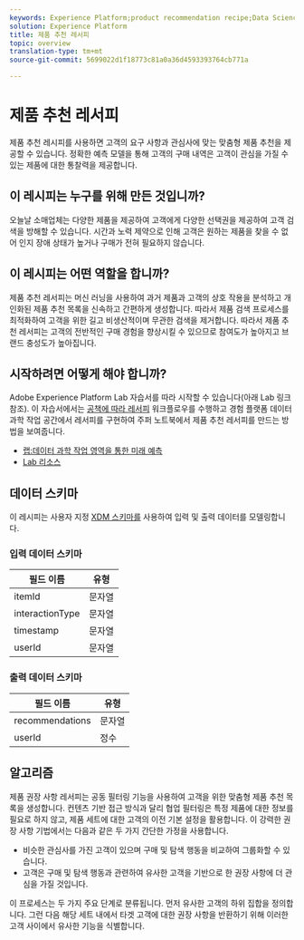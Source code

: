 ```yaml
---
keywords: Experience Platform;product recommendation recipe;Data Science Workspace;popular topics
solution: Experience Platform
title: 제품 추천 레서피
topic: overview
translation-type: tm+mt
source-git-commit: 5699022d1f18773c81a0a36d4593393764cb771a

---
```



# 제품 추천 레서피

제품 추천 레시피를 사용하면 고객의 요구 사항과 관심사에 맞는 맞춤형 제품 추천을 제공할 수 있습니다. 정확한 예측 모델을 통해 고객의 구매 내역은 고객이 관심을 가질 수 있는 제품에 대한 통찰력을 제공합니다.

## 이 레시피는 누구를 위해 만든 것입니까?

오늘날 소매업체는 다양한 제품을 제공하여 고객에게 다양한 선택권을 제공하여 고객 검색을 방해할 수 있습니다. 시간과 노력 제약으로 인해 고객은 원하는 제품을 찾을 수 없어 인지 장애 상태가 높거나 구매가 전혀 필요하지 않습니다.

## 이 레시피는 어떤 역할을 합니까?

제품 추천 레서피는 머신 러닝을 사용하여 과거 제품과 고객의 상호 작용을 분석하고 개인화된 제품 추천 목록을 신속하고 간편하게 생성합니다. 따라서 제품 검색 프로세스를 최적화하여 고객을 위한 길고 비생산적이며 무관한 검색을 제거합니다. 따라서 제품 추천 레서피는 고객의 전반적인 구매 경험을 향상시킬 수 있으므로 참여도가 높아지고 브랜드 충성도가 높아집니다.

## 시작하려면 어떻게 해야 합니까?

Adobe Experience Platform Lab 자습서를 따라 시작할 수 있습니다(아래 Lab 링크 참조). 이 자습서에서는 [공책에 따라 레서피](../jupyterlab/create-a-recipe.md) 워크플로우를 수행하고 경험 플랫폼 데이터 과학 작업 공간에서 레서피를 구현하여 주퍼 노트북에서 제품 추천 레서피를 만드는 방법을 보여줍니다.

* [랩:데이터 과학 작업 영역을 통한 미래 예측](https://expleague.azureedge.net/labs/L777/index.html)
* [Lab 리소스](https://github.com/adobe/experience-platform-dsw-reference/tree/master/Summit/2019/resources)

## 데이터 스키마

이 레시피는 사용자 지정 [XDM 스키마를](../../xdm/schema/field-dictionary.md) 사용하여 입력 및 출력 데이터를 모델링합니다.

### 입력 데이터 스키마

| 필드 이름 | 유형 |
--- | ---
| itemId | 문자열 |
| interactionType | 문자열 |
| timestamp | 문자열 |
| userId | 문자열 |

### 출력 데이터 스키마

| 필드 이름 | 유형 |
--- | ---
| recommendations | 문자열 |
| userId | 정수 |

## 알고리즘

제품 권장 사항 레서피는 공동 필터링 기능을 사용하여 고객을 위한 맞춤형 제품 추천 목록을 생성합니다. 컨텐츠 기반 접근 방식과 달리 협업 필터링은 특정 제품에 대한 정보를 필요로 하지 않고, 제품 세트에 대한 고객의 이전 기본 설정을 활용합니다. 이 강력한 권장 사항 기법에서는 다음과 같은 두 가지 간단한 가정을 사용합니다.
* 비슷한 관심사를 가진 고객이 있으며 구매 및 탐색 행동을 비교하여 그룹화할 수 있습니다.
* 고객은 구매 및 탐색 행동과 관련하여 유사한 고객을 기반으로 한 권장 사항에 더 관심을 가질 것입니다.

이 프로세스는 두 가지 주요 단계로 분류됩니다. 먼저 유사한 고객의 하위 집합을 정의합니다. 그런 다음 해당 세트 내에서 타겟 고객에 대한 권장 사항을 반환하기 위해 이러한 고객 사이에서 유사한 기능을 식별합니다.